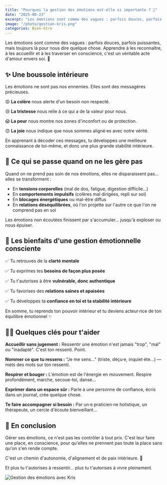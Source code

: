 ```yaml
---
title: "Pourquoi la gestion des émotions est-elle si importante ? 💖"
date: "2025-08-23"
excerpt: "Les émotions sont comme des vagues : parfois douces, parfois puissantes, mais toujours là pour nous dire quelque chose. Apprendre à les reconnaître, à les accueillir et à les traverser en conscience, c'est un véritable acte d'amour envers soi."
image: "/photo/gestion-kris.png"
categories: Bien-être
---
```


Les émotions sont comme des vagues : parfois douces, parfois puissantes, mais toujours là pour nous dire quelque chose. Apprendre à les reconnaître, à les accueillir et à les traverser en conscience, c'est un véritable acte d'amour envers soi. 💖

## ✨ Une boussole intérieure

Les émotions ne sont pas nos ennemies. Elles sont des messagères précieuses.

😡 **La colère** nous alerte d'un besoin non respecté.

😢 **La tristesse** nous relie à ce qui a de la valeur pour nous.

😱 **La peur** nous montre nos zones d'inconfort ou de protection.

😊 **La joie** nous indique que nous sommes aligné·es avec notre vérité.

En apprenant à décoder ces messages, tu développes une meilleure connaissance de toi-même, et donc une plus grande stabilité intérieure.

## 🌿 Ce qui se passe quand on ne les gère pas

Quand on ne prend pas soin de nos émotions, elles ne disparaissent pas… elles se transforment :

- En **tensions corporelles** (mal de dos, fatigue, digestion difficile…)
- En **comportements impulsifs** (colères mal dirigées, repli sur soi)
- En **blocages énergétiques** ou mal-être diffus
- En **relations déséquilibrées**, où l'on projette sur l'autre ce que l'on ne comprend pas en soi

Les émotions non écoutées finissent par s'accumuler… jusqu'à exploser ou nous épuiser.

## 🌈 Les bienfaits d'une gestion émotionnelle consciente

✅ Tu retrouves de la **clarté mentale**

✅ Tu exprimes tes **besoins de façon plus posée**

✅ Tu t'autorises à être **vulnérable, donc authentique**

✅ Tu favorises des **relations saines et apaisées**

✅ Tu développes ta **confiance en toi et ta stabilité intérieure**

En somme, tu reprends ton pouvoir intérieur et tu deviens acteur·rice de ton équilibre émotionnel ✨

## 🧘‍♀️ Quelques clés pour t'aider

**Accueillir sans jugement :** Ressentir une émotion n'est jamais "trop", "mal" ou "inadapté". C'est ton ressenti. Point.

**Nommer ce que tu ressens :** "Je me sens…" (triste, déçu·e, inquiet·ète…) — mets des mots sur ton ressenti.

**Respirer et bouger :** L'émotion est de l'énergie en mouvement. Respire profondément, marche, secoue-toi, danse…

**Exprimer dans un espace sûr :** Parle à une personne de confiance, écris dans un journal, crée quelque chose.

**Te faire accompagner si besoin :** Par un·e praticien·ne holistique, un thérapeute, un cercle d'écoute bienveillant…

## 💞 En conclusion

Gérer ses émotions, ce n'est pas les contrôler à tout prix. C'est leur faire une place, en conscience, pour qu'elles ne prennent pas toute la place sans qu'on s'en rende compte.

C'est un chemin d'autonomie, d'alignement et de paix intérieure. 🌟

Et plus tu t'autorises à ressentir… plus tu t'autorises à vivre pleinement.

![Gestion des émotions avec Kris](/photo/gestion-kris.png)

